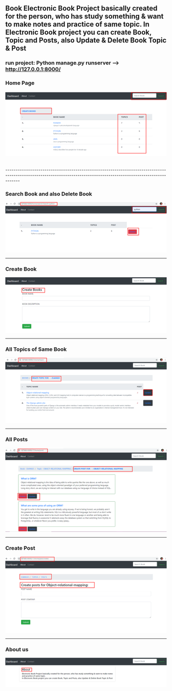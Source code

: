 ## Book Electronic Book Project basically created for the person, who has study something &amp; want to make notes and practice of same topic.             In Electronic Book project you can create Book, Topic and Posts, also Update &amp; Delete Book Topic &amp; Post


### run project: Python manage.py runserver -->  http://127.0.0.1:8000/

### Home Page

![](project_screenshot/home.png)

<br>
-------------------------------------------------------------------------------------------------------------------------------------------------------------------

### Search Book and also Delete Book
![](project_screenshot/search_book.png)

-------------------------------------------------------------------------------------------------------------------------------------------------------------------

### Create Book
![](project_screenshot/create_book.png)

-------------------------------------------------------------------------------------------------------------------------------------------------------------------

### All Topics of Same Book
![](project_screenshot/topic.png)

-------------------------------------------------------------------------------------------------------------------------------------------------------------------


### All Posts
![](project_screenshot/post.png)

-------------------------------------------------------------------------------------------------------------------------------------------------------------------


### Create Post
![](project_screenshot/create_post.png)

-------------------------------------------------------------------------------------------------------------------------------------------------------------------

### About us
![](project_screenshot/about.png)
